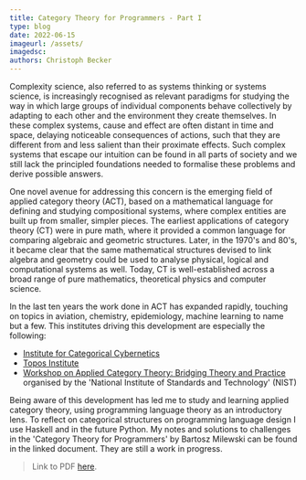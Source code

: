 ```yaml
---
title: Category Theory for Programmers - Part I
type: blog
date: 2022-06-15
imageurl: /assets/
imagedsc:   
authors: Christoph Becker
---
```


Complexity science, also referred to as systems thinking or systems science, is increasingly recognised as relevant paradigms for studying the way in which large groups of individual components behave collectively by adapting to each other and the environment they create themselves. In these complex systems, cause and effect are often distant in time and space, delaying noticeable consequences of actions, such that they are different from and less salient than their proximate effects. Such complex systems that escape our intuition can be found in all parts of society and we still lack the principled foundations needed to formalise these problems and derive possible answers.

One novel avenue for addressing this concern is the emerging field of applied category theory (ACT), based on a mathematical language for defining and studying compositional systems, where complex entities are built up from smaller, simpler pieces. The earliest applications of category theory (CT) were in pure math, where it provided a common language for comparing algebraic and geometric structures. Later, in the 1970's and 80's, it became clear that the same mathematical structures devised to link algebra and geometry could be used to analyse physical, logical and computational systems as well. Today, CT is well-established across a broad range of pure mathematics, theoretical physics and computer science.

In the last ten years the work done in ACT has expanded rapidly, touching on topics in aviation, chemistry, epidemiology, machine learning to name but a few. This institutes driving this development are especially the following:
* [Institute for Categorical Cybernetics](https://cybercat.institute)
* [Topos Institute](https://topos.site)
* [Workshop on Applied Category Theory: Bridging Theory and Practice](https://nvlpubs.nist.gov/nistpubs/SpecialPublications/NIST.SP.1249.pdf) organised by the 'National Institute of Standards and Technology' (NIST)

Being aware of this development has led me to study and learning applied category theory, using programming language theory as an introductory lens. To reflect on categorical structures on programming language design I use Haskell and in the future Python. My notes and solutions to challenges in the 'Category Theory for Programmers' by Bartosz Milewski can be found in the linked document. They are still a work in progress.

> Link to PDF [here](https://github.com/Christovis/category-theory-for-programmers-companion/blob/main/docs/part1.pdf).
